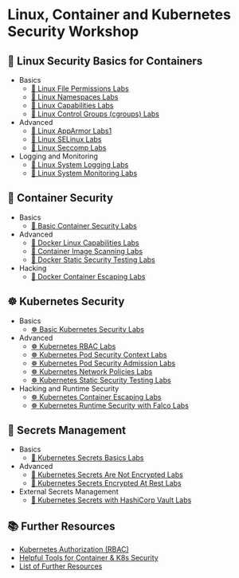 # Linux, Container and Kubernetes Security Workshop

## 🐧 Linux Security Basics for Containers

* Basics
  * [🐧 Linux File Permissions Labs](1-linux-security/labs/linux-file-permissions.md)
  * [🐧 Linux Namespaces Labs](1-linux-security/labs/linux-namespaces.md)
  * [🐧 Linux Capabilities Labs](1-linux-security/labs/linux-capabilities.md)
  * [🚧 Linux Control Groups (cgroups) Labs](1-linux-security/labs/linux-cgroups.md)
* Advanced
  * [🚧 Linux AppArmor Labs1](1-linux-security/labs/apparmor.md)
  * [🚧 Linux SELinux Labs](1-linux-security/labs/selinux.md)
  * [🚧 Linux Seccomp Labs](1-linux-security/labs/seccomp.md)
* Logging and Monitoring
  * [🐧 Linux System Logging Labs](1-linux-security/labs/linux-system-logging.md)
  * [🐧 Linux System Monitoring Labs](1-linux-security/labs/linux-system-monitoring.md)

## 🐳 Container Security

- Basics
  - [🐳 Basic Container Security Labs](2-container-security/labs/basic-secure-container-usage.md)
- Advanced
  - [🐳 Docker Linux Capabilities Labs](2-container-security/labs/docker_linux_capabilities.md)
  - [🐳 Container Image Scanning Labs](2-container-security/labs/container_image_scanning.md)
  - [🐳 Docker Static Security Testing Labs](2-container-security/labs/docker_static_security_testing.md)
- Hacking
  - [🐳 Docker Container Escaping Labs](2-container-security/labs/docker_container_escaping.md)

## ☸️ Kubernetes Security

- Basics
  - [☸️ Basic Kubernetes Security Labs](3-kubernetes-security/labs/basic_secure_kubernetes_containers.md)
- Advanced
  - [☸️ Kubernetes RBAC Labs](3-kubernetes-security/labs/kubernetes_rbac.md)
  - [☸️ Kubernetes Pod Security Context Labs](3-kubernetes-security/labs/pod_security_context.md)
  - [☸️ Kubernetes Pod Security Admission Labs](3-kubernetes-security/labs/pod_security_admission.md)
  - [☸️ Kubernetes Network Policies Labs](3-kubernetes-security/labs/network_policies.md)
  - [☸️ Kubernetes Static Security Testing Labs](3-kubernetes-security/labs/kubernetes_static_security_testing.md)
- Hacking and Runtime Security
  - [☸️ Kubernetes Container Escaping Labs](3-kubernetes-security/labs/kubernetes_container_escape.md) 
  - [☸️ Kubernetes Runtime Security with Falco Labs](3-kubernetes-security/labs/runtime_security_with_falco.md)

## 🔐 Secrets Management

- Basics
  - [🔐 Kubernetes Secrets Basics Labs](4-secrets/labs/kubernetes_secrets_basics.md)
- Advanced
  - [🔐 Kubernetes Secrets Are Not Encrypted Labs](4-secrets/labs/kubernetes_secrets_not_encrypted.md)
  - [🔐 Kubernetes Secrets Encrypted At Rest Labs](4-secrets/labs/encryption_at_rest_for_kubernetes_secrets.md)
- External Secrets Management
  - [🔐 Kubernetes Secrets with HashiCorp Vault Labs](4-secrets/labs/kubernetes_secrets_with_vault.md)

## 📚 Further Resources

- [Kubernetes Authorization (RBAC)](docs/rbac/README.md)
- [Helpful Tools for Container & K8s Security](docs/tools/README.md)
- [List of Further Resources](docs/resources/README.md)